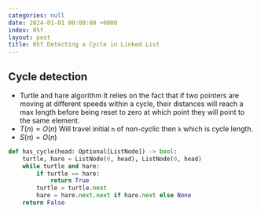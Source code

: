 ```yaml
---
categories: null
date: 2024-01-01 00:00:00 +0000
index: 05f
layout: post
title: 05f Detecting a Cycle in Linked List
---
```


## Cycle detection
- Turtle and hare algorithm
It relies on the fact that if two pointers are moving at different speeds within a cycle, their distances will reach a max length before being reset to zero at which point they will point to the same element. 
- $T(n) = O(n)$ Will travel initial `n` of non-cyclic then `k` which is cycle length.
- $S(n) = O(n)$
```python
def has_cycle(head: Optional[ListNode]) -> bool:
    turtle, hare = ListNode(0, head), ListNode(0, head)
    while turtle and hare:
        if turtle == hare:
            return True
        turtle = turtle.next
        hare = hare.next.next if hare.next else None
    return False
```